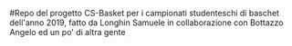 #Repo del progetto CS-Basket per i campionati studenteschi di baschet dell'anno 2019, fatto da Longhin Samuele in collaborazione con Bottazzo Angelo ed un po' di altra gente